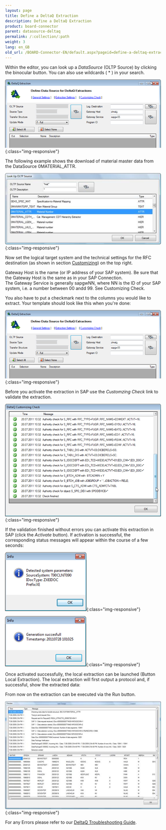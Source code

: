 ```yaml
---
layout: page
title: Define a DeltaQ Extraction
description: Define a DeltaQ Extraction
product: board-connector
parent: datasource-deltaq
permalink: /:collection/:path
weight: 3
lang: en_GB
old_url: /BOARD-Connector-EN/default.aspx?pageid=define-a-deltaq-extraction
---
```


Within the editor, you can look up a *DataSource* (OLTP Source) by clicking the binocular button. You can also use wildcards ( * ) in your search.

![DeltaQ-Extraction](/img/content/DeltaQ-Extraction.png){:class="img-responsive"}

The following example shows the download of material master data from the DataSource 0MATERIAL_ATTR.

![DeltaQ-LookUp](/img/content/DeltaQ-LookUp.png){:class="img-responsive"}

Now set the logical target system and the technical settings for the RFC destination (as shown in section [Customizing](./customizing)) on the top right.

Gateway Host is the name (or IP address of your SAP system). Be sure that the Gateway Host is the same as in your SAP Connection. <br>
The Gateway Service is generally sapgwNN, where NN is the ID of your SAP system, i.e. a number between 00 andd 99.
See Customizing Check.
  
You also have to put a checkmark next to the columns you would like to extract. Your template should look like this when you're done:

![DeltaQ-Extraction-01](/img/content/DeltaQ-Extraction-01.png){:class="img-responsive"}

Before you activate the extraction in SAP use the *Customzing Check* link to validate the extraction.

![DeltaQ-Customizing-Check](/img/content/DeltaQ-Customizing-Check.png){:class="img-responsive"}

If the validation finished without errors you can activate this extraction in SAP (click the *Activate* button). If activation is successful, the corresponding status messages will appear within the course of a few seconds:

![DeltaQ-Message-01](/img/content/DeltaQ-Message-01.png){:class="img-responsive"}

![DeltaQ-Message-02](/img/content/DeltaQ-Message-02.png){:class="img-responsive"}

Once activated successfully, the local extraction can be launched (Button Local Extraction). The local extraction will first output a protocol and, if successful, show the extracted data: 

From now on the extraction can be executed via the Run button.

![DeltaQ-Source-Definition](/img/content/DeltaQ-Source-Definition.png){:class="img-responsive"}

For any Errors please refer to our [DeltaQ Troubleshooting Guide](https://my.theobald-software.com/index.php?/Knowledgebase/Article/View/107/4/deltaq-troubleshooting-guide). 